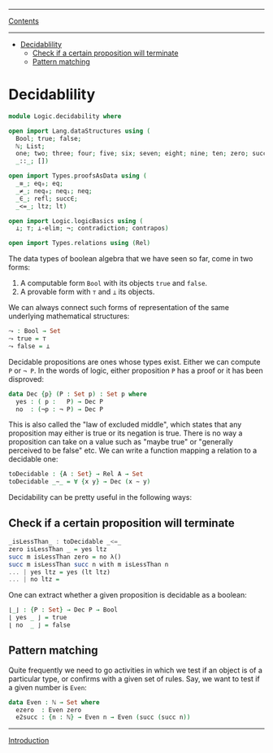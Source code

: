 ****
[Contents](contents.html)

<!-- START doctoc generated TOC please keep comment here to allow auto update -->
<!-- DON'T EDIT THIS SECTION, INSTEAD RE-RUN doctoc TO UPDATE -->
****

- [Decidablility](#decidablility)
  - [Check if a certain proposition will terminate](#check-if-a-certain-proposition-will-terminate)
  - [Pattern matching](#pattern-matching)

<!-- END doctoc generated TOC please keep comment here to allow auto update -->


# Decidablility

```agda
module Logic.decidability where

open import Lang.dataStructures using (
  Bool; true; false;
  ℕ; List;
  one; two; three; four; five; six; seven; eight; nine; ten; zero; succ;
  _::_; [])

open import Types.proofsAsData using (
  _≡_; eq₀; eq;
  _≠_; neq₀; neq₁; neq;
  _∈_; refl; succ∈;
  _<=_; ltz; lt)

open import Logic.logicBasics using (
  ⟂; ⊤; ⟂-elim; ¬; contradiction; contrapos)

open import Types.relations using (Rel)
```

The data types of boolean algebra that we have seen so far, come in two forms:

1. A computable form `Bool` with its objects `true` and `false`.
2. A provable form with `⊤` and `⟂` its objects.

We can always connect such forms of representation of the same underlying mathematical structures:

```agda
⤳ : Bool → Set
⤳ true = ⊤
⤳ false = ⟂
```

Decidable propositions are ones whose types exist. Either we can compute `P` or `¬ P`. In the words of logic, either proposition `P` has a proof or it has been disproved:

```agda
data Dec {p} (P : Set p) : Set p where
  yes : ( p :   P) → Dec P
  no  : (¬p : ¬ P) → Dec P
```

This is also called the "law of excluded middle", which states that any proposition may either is true or its negation is true. There is no way a proposition can take on a value such as "maybe true" or "generally perceived to be false" etc. We can write a function mapping a relation to a decidable one:

```agda
toDecidable : {A : Set} → Rel A → Set
toDecidable _∼_ = ∀ {x y} → Dec (x ∼ y)
```

Decidability can be pretty useful in the following ways:

## Check if a certain proposition will terminate

```haskell
_isLessThan_ : toDecidable _<=_
zero isLessThan _ = yes ltz
succ m isLessThan zero = no λ()
succ m isLessThan succ n with m isLessThan n
... | yes ltz = yes (lt ltz)
... | no ltz =
```

One can extract whether a given proposition is decidable as a boolean:

```agda
⌊_⌋ : {P : Set} → Dec P → Bool
⌊ yes _ ⌋ = true
⌊ no  _ ⌋ = false

```

## Pattern matching

Quite frequently we need to go activities in which we test if an object is of a particular type, or confirms with a given set of rules. Say, we want to test if a given number is `Even`:

```agda
data Even : ℕ → Set where
  ezero  : Even zero
  e2succ : {n : ℕ} → Even n → Even (succ (succ n))
```


****
[Introduction](./Algebra.introduction.html)
